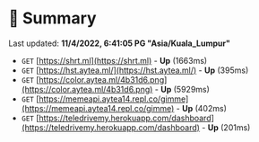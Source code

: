 # 📖 Summary
Last updated: **11/4/2022, 6:41:05 PG "Asia/Kuala_Lumpur"**

- `GET` [https://shrt.ml](https://shrt.ml) - **Up** (1663ms)
- `GET` [https://hst.aytea.ml/](https://hst.aytea.ml/) - **Up** (395ms)
- `GET` [https://color.aytea.ml/4b31d6.png](https://color.aytea.ml/4b31d6.png) - **Up** (5929ms)
- `GET` [https://memeapi.aytea14.repl.co/gimme](https://memeapi.aytea14.repl.co/gimme) - **Up** (402ms)
- `GET` [https://teledrivemy.herokuapp.com/dashboard](https://teledrivemy.herokuapp.com/dashboard) - **Up** (201ms)

